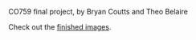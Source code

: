 CO759 final project, by Bryan Coutts and Theo Belaire


Check out the [finished images][1].


[1]: [http://csclub.uwaterloo.ca/~tbelaire/bico/gal/]

